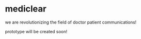 # mediclear
we are revolutionizing the field of doctor patient communications!

prototype will be created soon!
